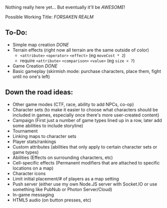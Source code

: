 Nothing really here yet… But eventually it'll be _AWESOME_!

Possible Working Title: *FORSAKEN REALM*

## To-Do:
* Simple map creation _DONE_
* Terrain effects (right now all terrain are the same outside of color)
    * `<attribute>` `<operator>` `<effect>` (eg `moveCost * 2`)
    * require `<attribute>` `<comparison>` `<value>` (eg `size < 7`)
* Game Creation _DONE_
* Basic gameplay (skirmish mode: purchase characters, place them, fight until no one's left)

## Down the road ideas:
* Other game modes (CTF, race, ability to add NPCs, co-op)
* Character sets (to make it easier to choose what characters should be included in games, especially once there's more user-created content)
* Campaign (First just a number of game types lined up in a row, later add some abilities to include storyline)
* Tournament
* Linking maps to character sets
* Player stats/rankings
* Custom attributes (abilities that only apply to certain character sets or game types)
* Abilities (Effects on surrounding characters, etc)
* Cell-specific effects (Permanent modifiers that are attached to specific locations on a map)
* Character icons
* Limit initial placement/# of players as a map setting
* Push server (either use my own Node.JS server with Socket.IO or use something like PubNub or Photon Server/Cloud)
* In-game messaging
* HTML5 audio (on button presses, etc)

